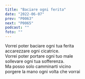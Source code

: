 ```yaml
---
title: "Baciare ogni ferita"
date: "2022-06-07"
prev: "P0063"
next: "P0065"
podcast: ""
foto: ""
---
```


Vorrei poter baciare ogni tua ferita  
accarezzare ogni cicatrice.  
Vorrei poter portare ogni tuo male  
sollevare ogni tua sofferenza.  
Ma posso solo camminarti vicino  
porgere la mano ogni volta che vorrai
